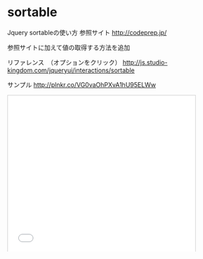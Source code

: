# sortable

Jquery sortableの使い方
参照サイト
http://codeprep.jp/

参照サイトに加えて値の取得する方法を追加

リファレンス　（オプションをクリック）
http://js.studio-kingdom.com/jqueryui/interactions/sortable

サンプル
http://plnkr.co/VG0vaOhPXvA1hU95ELWw


<iframe src="://plnkr.co/VG0vaOhPXvA1hU95ELWw" width="427" height="356" frameborder="0" marginwidth="0" marginheight="0" scrolling="no" style="border:1px solid #CCC;border-width:1px 1px 0;margin-bottom:5px" allowfullscreen> </iframe>





